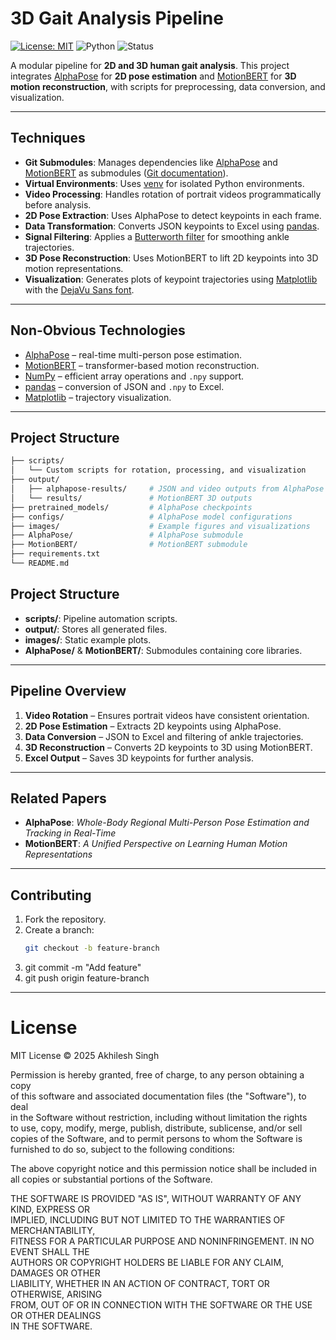 # 3D Gait Analysis Pipeline
[![License: MIT](https://img.shields.io/badge/License-MIT-yellow.svg)](https://opensource.org/licenses/MIT)
![Python](https://img.shields.io/badge/Python-3.8%2B-blue)
![Status](https://img.shields.io/badge/Status-Active-green)

A modular pipeline for **2D and 3D human gait analysis**. This project integrates [AlphaPose](https://github.com/MVIG-SJTU/AlphaPose) for **2D pose estimation** and [MotionBERT](https://github.com/walter0807/MotionBERT) for **3D motion reconstruction**, with scripts for preprocessing, data conversion, and visualization.

---

## Techniques

- **Git Submodules**: Manages dependencies like [AlphaPose](AlphaPose/) and [MotionBERT](MotionBERT/) as submodules ([Git documentation](https://git-scm.com/book/en/v2/Git-Tools-Submodules)).  
- **Virtual Environments**: Uses [venv](https://docs.python.org/3/library/venv.html) for isolated Python environments.  
- **Video Processing**: Handles rotation of portrait videos programmatically before analysis.  
- **2D Pose Extraction**: Uses AlphaPose to detect keypoints in each frame.  
- **Data Transformation**: Converts JSON keypoints to Excel using [pandas](https://pandas.pydata.org/).  
- **Signal Filtering**: Applies a [Butterworth filter](https://en.wikipedia.org/wiki/Butterworth_filter) for smoothing ankle trajectories.  
- **3D Pose Reconstruction**: Uses MotionBERT to lift 2D keypoints into 3D motion representations.  
- **Visualization**: Generates plots of keypoint trajectories using [Matplotlib](https://matplotlib.org/) with the [DejaVu Sans font](https://dejavu-fonts.github.io/).  

---

## Non-Obvious Technologies

- [AlphaPose](https://github.com/MVIG-SJTU/AlphaPose) – real-time multi-person pose estimation.  
- [MotionBERT](https://github.com/walter0807/MotionBERT) – transformer-based motion reconstruction.  
- [NumPy](https://numpy.org/) – efficient array operations and `.npy` support.  
- [pandas](https://pandas.pydata.org/) – conversion of JSON and `.npy` to Excel.  
- [Matplotlib](https://matplotlib.org/) – trajectory visualization.  

---

## Project Structure

```bash
├── scripts/
│   └── Custom scripts for rotation, processing, and visualization
├── output/
│   ├── alphapose-results/     # JSON and video outputs from AlphaPose
│   └── results/               # MotionBERT 3D outputs
├── pretrained_models/         # AlphaPose checkpoints
├── configs/                   # AlphaPose model configurations
├── images/                    # Example figures and visualizations
├── AlphaPose/                 # AlphaPose submodule
├── MotionBERT/                # MotionBERT submodule
├── requirements.txt
└── README.md
```
## Project Structure

- **scripts/**: Pipeline automation scripts.  
- **output/**: Stores all generated files.  
- **images/**: Static example plots.  
- **AlphaPose/** & **MotionBERT/**: Submodules containing core libraries.  

---

## Pipeline Overview

1. **Video Rotation** – Ensures portrait videos have consistent orientation.  
2. **2D Pose Estimation** – Extracts 2D keypoints using AlphaPose.  
3. **Data Conversion** – JSON to Excel and filtering of ankle trajectories.  
4. **3D Reconstruction** – Converts 2D keypoints to 3D using MotionBERT.  
5. **Excel Output** – Saves 3D keypoints for further analysis.  

---

## Related Papers

- **AlphaPose**: *Whole-Body Regional Multi-Person Pose Estimation and Tracking in Real-Time*  
- **MotionBERT**: *A Unified Perspective on Learning Human Motion Representations*  

---

## Contributing

1. Fork the repository.  
2. Create a branch:  
   ```bash
   git checkout -b feature-branch
3. git commit -m "Add feature"
4. git push origin feature-branch

---

# License

MIT License © 2025 Akhilesh Singh  

Permission is hereby granted, free of charge, to any person obtaining a copy  
of this software and associated documentation files (the "Software"), to deal  
in the Software without restriction, including without limitation the rights  
to use, copy, modify, merge, publish, distribute, sublicense, and/or sell  
copies of the Software, and to permit persons to whom the Software is  
furnished to do so, subject to the following conditions:  

The above copyright notice and this permission notice shall be included in  
all copies or substantial portions of the Software.  

THE SOFTWARE IS PROVIDED "AS IS", WITHOUT WARRANTY OF ANY KIND, EXPRESS OR  
IMPLIED, INCLUDING BUT NOT LIMITED TO THE WARRANTIES OF MERCHANTABILITY,  
FITNESS FOR A PARTICULAR PURPOSE AND NONINFRINGEMENT. IN NO EVENT SHALL THE  
AUTHORS OR COPYRIGHT HOLDERS BE LIABLE FOR ANY CLAIM, DAMAGES OR OTHER  
LIABILITY, WHETHER IN AN ACTION OF CONTRACT, TORT OR OTHERWISE, ARISING  
FROM, OUT OF OR IN CONNECTION WITH THE SOFTWARE OR THE USE OR OTHER DEALINGS  
IN THE SOFTWARE.  

